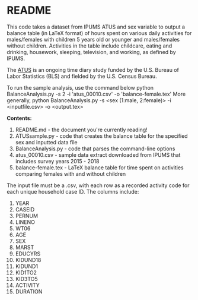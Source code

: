 README
================

This code takes a dataset from IPUMS ATUS and sex variable to output a balance table (in LaTeX format) of hours spent on various daily activities for males/females with children 5 years old or younger and males/females without children.
Activities in the table include childcare, eating and drinking, housework, sleeping, television, and working, as defined by IPUMS.

The [ATUS](https://www.atusdata.org/atus/) is an ongoing time diary study funded by the U.S. Bureau of Labor Statistics (BLS) and fielded by the U.S. Census Bureau. 

To run the sample analysis, use the command below
	python BalanceAnalysis.py -s 2 -i 'atus_00010.csv' -o 'balance-female.tex'
More generally,
	python BalanceAnalysis.py -s <sex (1:male, 2:female)> -i <inputfile.csv> -o <output.tex>

**Contents:**

1.  README.md - the document you're currently reading!
2.  ATUSsample.py - code that creates the balance table for the specified sex and inputted data file
3.  BalanceAnalysis.py - code that parses the command-line options
4.  atus_00010.csv - sample data extract downloaded from IPUMS that includes survey years 2015 - 2018
5.  balance-female.tex - LaTeX balance table for time spent on activities comparing females with and without children

The input file must be a .csv, with each row as a recorded activity code for each unique household case ID.
The columns include: 
1.  YEAR	
2.  CASEID	
3.  PERNUM	
4.  LINENO	
5.  WT06
6.  AGE	
7.  SEX	
8.  MARST	
9.  EDUCYRS	
10. KIDUND18	
11. KIDUND1	
12. KID1TO2	
13. KID3TO5	
14. ACTIVITY	
15. DURATION


